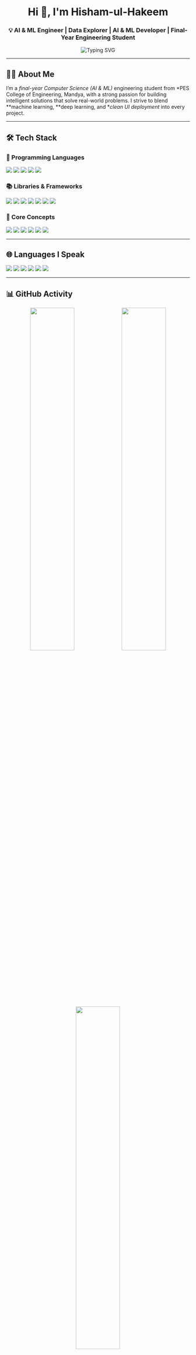 <!-- README.md for Hisham-ul-Hakeem -->

<h1 align="center">Hi 👋, I'm Hisham-ul-Hakeem</h1>
<h3 align="center">💡 AI & ML Engineer | Data Explorer | AI & ML Developer | Final-Year Engineering Student</h3>

<p align="center">
  <img src="https://readme-typing-svg.demolab.com?font=Fira+Code&weight=500&pause=1000&color=36BCF7&center=true&vCenter=true&width=1000&lines=Creating+Impact+with+Code+%7C+ML+%7C+CV+%7C+NLP+%7C+Deployment;Turning+Data+into+Smart+Solutions+%F0%9F%94%A1;Exploring+Possibilities+with+AI+%E2%9A%99%EF%B8%8F" alt="Typing SVG" />
</p>

---

## 🧑‍💻 About Me

I’m a *final-year Computer Science (AI & ML)* engineering student from *PES College of Engineering, Mandya, with a strong passion for building intelligent solutions that solve real-world problems. I strive to blend **machine learning, **deep learning, and **clean UI deployment* into every project.

---

## 🛠 Tech Stack

### 🧾 Programming Languages
<p>
  <img src="https://img.shields.io/badge/Python-%2314354C?style=for-the-badge&logo=python&logoColor=yellow" />
  <img src="https://img.shields.io/badge/Java-%23ED8B00?style=for-the-badge&logo=java&logoColor=white" />
  <img src="https://img.shields.io/badge/C++-%2300599C?style=for-the-badge&logo=c%2B%2B&logoColor=white" />
  <img src="https://img.shields.io/badge/SQL-%2300748F?style=for-the-badge&logo=mysql&logoColor=white" />
  <img src="https://img.shields.io/badge/HTML5-%23E34F26?style=for-the-badge&logo=html5&logoColor=white" />
</p>

### 📚 Libraries & Frameworks
<p>
  <img src="https://img.shields.io/badge/scikit--learn-F7931E?style=for-the-badge&logo=scikit-learn&logoColor=white"/>
  <img src="https://img.shields.io/badge/TensorFlow-FF6F00?style=for-the-badge&logo=tensorflow&logoColor=white"/>
  <img src="https://img.shields.io/badge/Keras-D00000?style=for-the-badge&logo=keras&logoColor=white"/>
  <img src="https://img.shields.io/badge/Pandas-150458?style=for-the-badge&logo=pandas&logoColor=white"/>
  <img src="https://img.shields.io/badge/OpenCV-27338e?style=for-the-badge&logo=opencv&logoColor=white"/>
  <img src="https://img.shields.io/badge/Streamlit-FF4B4B?style=for-the-badge&logo=streamlit&logoColor=white"/>
  <img src="https://img.shields.io/badge/NLTK-9FBC60?style=for-the-badge&logo=nltk&logoColor=white"/>
</p>

### 🧠 Core Concepts
<p>
  <img src="https://img.shields.io/badge/Machine%20Learning-%2300C7B7?style=for-the-badge&logo=scikit-learn&logoColor=white" />
  <img src="https://img.shields.io/badge/Deep%20Learning-%23FF006E?style=for-the-badge&logo=tensorflow&logoColor=white" />
  <img src="https://img.shields.io/badge/Computer%20Vision-%23007ACC?style=for-the-badge&logo=opencv&logoColor=white" />
  <img src="https://img.shields.io/badge/NLP-%23CB3837?style=for-the-badge&logo=spacy&logoColor=white" />
  <img src="https://img.shields.io/badge/Model%20Deployment-%2300748F?style=for-the-badge&logo=flask&logoColor=white" />
  <img src="https://img.shields.io/badge/RAG%20%26%20GenAI-%236620EE?style=for-the-badge&logo=googlecolab&logoColor=white" />
</p>

---



## 🌐 Languages I Speak

<p>
  <img src="https://img.shields.io/badge/English-Fluent-blue?style=for-the-badge&logo=language&logoColor=white" />
  <img src="https://img.shields.io/badge/Hindi-Fluent-orange?style=for-the-badge&logo=language&logoColor=white" />
  <img src="https://img.shields.io/badge/Tamil-Fluent-yellow?style=for-the-badge&logo=language&logoColor=white" />
  <img src="https://img.shields.io/badge/Urdu-Fluent-green?style=for-the-badge&logo=language&logoColor=white" />
  <img src="https://img.shields.io/badge/Kannada-Conversational-purple?style=for-the-badge&logo=language&logoColor=white" />
  <img src="https://img.shields.io/badge/Malayalam-Conversational-teal?style=for-the-badge&logo=language&logoColor=white" />
</p>

---

## 📊 GitHub Activity

<p align="center">
  <img src="https://github-readme-stats.vercel.app/api?username=Hishamulhakeem&show_icons=true&theme=radical" width="49%" />
  <img src="https://github-readme-streak-stats.herokuapp.com/?user=Hishamulhakeem&theme=radical" width="49%" />
  <img src="https://github-readme-stats.vercel.app/api/top-langs/?username=Hishamulhakeem&layout=compact&theme=radical" width="49%" />
</p>

---

## 🤝 Let's Connect

<p align="left">
  <a href="mailto:hishamulhakeem4@gmail.com" target="_blank">
    <img src="https://img.shields.io/badge/Email-D14836?style=for-the-badge&logo=gmail&logoColor=white"/>
  </a>
  <a href="https://www.linkedin.com/in/hishamhakeem" target="_blank">
    <img src="https://img.shields.io/badge/LinkedIn-0A66C2?style=for-the-badge&logo=linkedin&logoColor=white"/>
  </a>
  <a href="https://github.com/Hishamulhakeem" target="_blank">
    <img src="https://img.shields.io/badge/GitHub-000000?style=for-the-badge&logo=github&logoColor=white"/>
  </a>
</p>

---

## 💬 Philosophy

> "Code with clarity. Build with intent. Deploy with pride."  
> "Great ideas are born where curiosity meets code."

⭐ Thanks for visiting! Star ⭐ your favorite repo or drop a message if we vibe on ideas!
